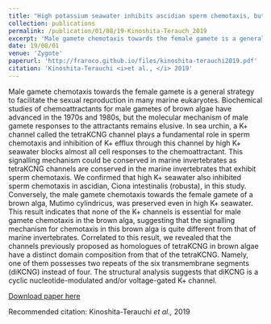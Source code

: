 ```yaml
---
title: "High potassium seawater inhibits ascidian sperm chemotaxis, but does not affect the male gamete chemotaxis of a brown alga"
collection: publications
permalink: /publication/01/08/19-Kinoshita-Terauch_2019
excerpt: 'Male gamete chemotaxis towards the female gamete is a general strategy to facilitate the sexual reproduction in many marine eukaryotes. Biochemical studies of chemoattractants for male gametes of brown algae have advanced in the 1970s and 1980s, but the molecular mechanism of male gamete responses to the attractants remains elusive. In sea urchin, a K+ channel called the tetraKCNG channel plays a fundamental role in sperm chemotaxis and inhibition of K+ efflux through this channel by high K+ seawater blocks almost all cell responses to the chemoattractant. This signalling mechanism could be conserved in marine invertebrates as tetraKCNG channels are conserved in the marine invertebrates that exhibit sperm chemotaxis. We confirmed that high K+ seawater also inhibited sperm chemotaxis in ascidian, Ciona intestinalis (robusta), in this study. Conversely, the male gamete chemotaxis towards the female gamete of a brown alga, Mutimo cylindricus, was preserved even in high K+ seawater. This result indicates that none of the K+ channels is essential for male gamete chemotaxis in the brown alga, suggesting that the signalling mechanism for chemotaxis in this brown alga is quite different from that of marine invertebrates. Correlated to this result, we revealed that the channels previously proposed as homologues of tetraKCNG in brown algae have a distinct domain composition from that of the tetraKCNG. Namely, one of them possesses two repeats of the six transmembrane segments (diKCNG) instead of four. The structural analysis suggests that diKCNG is a cyclic nucleotide-modulated and/or voltage-gated K+ channel.'
date: 19/08/01
venue: 'Zygote'
paperurl: 'http://fraroco.github.io/files/kinoshita-terauchi2019.pdf'
citation: 'Kinoshita-Terauchi <i>et al., </i> 2019'
---
```

Male gamete chemotaxis towards the female gamete is a general strategy to facilitate the sexual reproduction in many marine eukaryotes. Biochemical studies of chemoattractants for male gametes of brown algae have advanced in the 1970s and 1980s, but the molecular mechanism of male gamete responses to the attractants remains elusive. In sea urchin, a K+ channel called the tetraKCNG channel plays a fundamental role in sperm chemotaxis and inhibition of K+ efflux through this channel by high K+ seawater blocks almost all cell responses to the chemoattractant. This signalling mechanism could be conserved in marine invertebrates as tetraKCNG channels are conserved in the marine invertebrates that exhibit sperm chemotaxis. We confirmed that high K+ seawater also inhibited sperm chemotaxis in ascidian, Ciona intestinalis (robusta), in this study. Conversely, the male gamete chemotaxis towards the female gamete of a brown alga, Mutimo cylindricus, was preserved even in high K+ seawater. This result indicates that none of the K+ channels is essential for male gamete chemotaxis in the brown alga, suggesting that the signalling mechanism for chemotaxis in this brown alga is quite different from that of marine invertebrates. Correlated to this result, we revealed that the channels previously proposed as homologues of tetraKCNG in brown algae have a distinct domain composition from that of the tetraKCNG. Namely, one of them possesses two repeats of the six transmembrane segments (diKCNG) instead of four. The structural analysis suggests that diKCNG is a cyclic nucleotide-modulated and/or voltage-gated K+ channel.

[Download paper here](http://fraroco.github.io/files/kinoshita-terauchi2019.pdf)

Recommended citation: Kinoshita-Terauchi <i>et al., </i> 2019